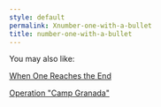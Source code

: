 ```yaml
---
style: default
permalink: Xnumber-one-with-a-bullet
title: number-one-with-a-bullet
---
```

You may also like:

[When One Reaches the End](http://scp-wiki.net/when-one-reaches-the-end)

[Operation "Camp Granada"](http://scp-wiki.net/hellomuddah)
